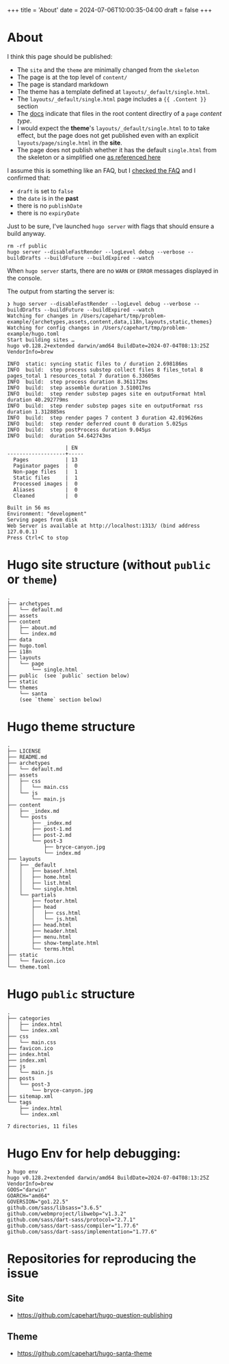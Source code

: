 +++
title = 'About'
date = 2024-07-06T10:00:35-04:00
draft = false
+++
# About

I think this page should be published:
* The `site` and the `theme` are minimally changed from the `skeleton`
* The page is at the top level of `content/`
* The page is standard markdown
* The theme has a template defined at `layouts/_default/single.html`.
* The `layouts/_default/single.html` page includes a `{{ .Content }}` section
* The [docs](https://gohugo.io/templates/lookup-order/#target-a-template) indicate that files in the root content directlry of a `page` _content type_.
* I would expect the **theme**'s `layouts/_default/single.html` to to take effect, but the page does not get published even with an explicit `layouts/page/single.html` in the **site**. 
* The page does not publish whether it has the default `single.html` from the skeleton or a simplified one [as referenced here](https://gohugo.io/templates/single/)

I assume this is something like an FAQ, but I [checked the FAQ](https://gohugo.io/troubleshooting/faq/#why-is-a-given-page-not-published) and I confirmed that:
* `draft` is set to `false`
* the `date` is in the **past**
* there is no `publishDate`
* there is no `expiryDate`

Just to be sure, I've launched `hugo server` with flags that should ensure a build anyway.

```
rm -rf public
hugo server --disableFastRender --logLevel debug --verbose --buildDrafts --buildFuture --buildExpired --watch
```

When `hugo server` starts, there are no `WARN` or `ERROR` messages displayed in the console.

The output from starting the server is:
```
❯ hugo server --disableFastRender --logLevel debug --verbose --buildDrafts --buildFuture --buildExpired --watch
Watching for changes in /Users/capehart/tmp/problem-example/{archetypes,assets,content,data,i18n,layouts,static,themes}
Watching for config changes in /Users/capehart/tmp/problem-example/hugo.toml
Start building sites …
hugo v0.128.2+extended darwin/amd64 BuildDate=2024-07-04T08:13:25Z VendorInfo=brew

INFO  static: syncing static files to / duration 2.698186ms
INFO  build:  step process substep collect files 8 files_total 8 pages_total 1 resources_total 7 duration 6.33605ms
INFO  build:  step process duration 8.361172ms
INFO  build:  step assemble duration 3.510017ms
INFO  build:  step render substep pages site en outputFormat html duration 40.292779ms
INFO  build:  step render substep pages site en outputFormat rss duration 1.312885ms
INFO  build:  step render pages 7 content 3 duration 42.019626ms
INFO  build:  step render deferred count 0 duration 5.025µs
INFO  build:  step postProcess duration 9.045µs
INFO  build:  duration 54.642743ms

                   | EN
-------------------+-----
  Pages            | 13
  Paginator pages  |  0
  Non-page files   |  1
  Static files     |  1
  Processed images |  0
  Aliases          |  0
  Cleaned          |  0

Built in 56 ms
Environment: "development"
Serving pages from disk
Web Server is available at http://localhost:1313/ (bind address 127.0.0.1)
Press Ctrl+C to stop
```

# Hugo site structure (without `public` or `theme`)
```
.
├── archetypes
│   └── default.md
├── assets
├── content
│   ├── about.md
│   └── index.md
├── data
├── hugo.toml
├── i18n
├── layouts
│   └── page
│       └── single.html
├── public  (see `public` section below)
├── static
└── themes
    └── santa
    (see `theme` section below)
```


# Hugo theme structure
```
.
├── LICENSE
├── README.md
├── archetypes
│   └── default.md
├── assets
│   ├── css
│   │   └── main.css
│   └── js
│       └── main.js
├── content
│   ├── _index.md
│   └── posts
│       ├── _index.md
│       ├── post-1.md
│       ├── post-2.md
│       └── post-3
│           ├── bryce-canyon.jpg
│           └── index.md
├── layouts
│   ├── _default
│   │   ├── baseof.html
│   │   ├── home.html
│   │   ├── list.html
│   │   └── single.html
│   └── partials
│       ├── footer.html
│       ├── head
│       │   ├── css.html
│       │   └── js.html
│       ├── head.html
│       ├── header.html
│       ├── menu.html
│       ├── show-template.html
│       └── terms.html
├── static
│   └── favicon.ico
└── theme.toml
```

# Hugo `public` structure

```
.
├── categories
│   ├── index.html
│   └── index.xml
├── css
│   └── main.css
├── favicon.ico
├── index.html
├── index.xml
├── js
│   └── main.js
├── posts
│   └── post-3
│       └── bryce-canyon.jpg
├── sitemap.xml
└── tags
    ├── index.html
    └── index.xml

7 directories, 11 files
```

# Hugo Env for help debugging:
```
❯ hugo env
hugo v0.128.2+extended darwin/amd64 BuildDate=2024-07-04T08:13:25Z VendorInfo=brew
GOOS="darwin"
GOARCH="amd64"
GOVERSION="go1.22.5"
github.com/sass/libsass="3.6.5"
github.com/webmproject/libwebp="v1.3.2"
github.com/sass/dart-sass/protocol="2.7.1"
github.com/sass/dart-sass/compiler="1.77.6"
github.com/sass/dart-sass/implementation="1.77.6"
```

# Repositories for reproducing the issue

## Site
* https://github.com/capehart/hugo-question-publishing

## Theme
* https://github.com/capehart/hugo-santa-theme
